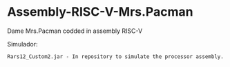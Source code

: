 # Assembly-RISC-V-Mrs.Pacman

Dame Mrs.Pacman codded in assembly RISC-V

Simulador:
  
    Rars12_Custom2.jar - In repository to simulate the processor assembly.


